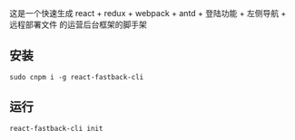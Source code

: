 这是一个快速生成 react + redux + webpack + antd + 登陆功能 + 左侧导航 + 远程部署文件 的运营后台框架的脚手架

## 安装

```
sudo cnpm i -g react-fastback-cli
```

## 运行

```
react-fastback-cli init
```
